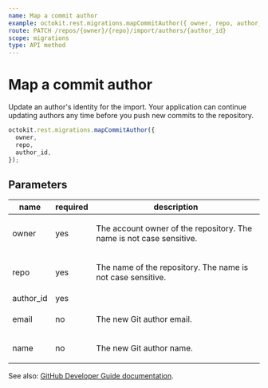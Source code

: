 ```yaml
---
name: Map a commit author
example: octokit.rest.migrations.mapCommitAuthor({ owner, repo, author_id })
route: PATCH /repos/{owner}/{repo}/import/authors/{author_id}
scope: migrations
type: API method
---
```


# Map a commit author

Update an author's identity for the import. Your application can continue updating authors any time before you push new commits to the repository.

```js
octokit.rest.migrations.mapCommitAuthor({
  owner,
  repo,
  author_id,
});
```

## Parameters

<table>
  <thead>
    <tr>
      <th>name</th>
      <th>required</th>
      <th>description</th>
    </tr>
  </thead>
  <tbody>
    <tr><td>owner</td><td>yes</td><td>

The account owner of the repository. The name is not case sensitive.

</td></tr>
<tr><td>repo</td><td>yes</td><td>

The name of the repository. The name is not case sensitive.

</td></tr>
<tr><td>author_id</td><td>yes</td><td>

</td></tr>
<tr><td>email</td><td>no</td><td>

The new Git author email.

</td></tr>
<tr><td>name</td><td>no</td><td>

The new Git author name.

</td></tr>
  </tbody>
</table>

See also: [GitHub Developer Guide documentation](https://docs.github.com/enterprise-cloud@latest//rest/reference/migrations#map-a-commit-author).
